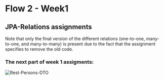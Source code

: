 # Flow 2 - Week1
## JPA-Relations assignments
Note that only the final version of the different relations (one-to-one, many-to-one, and many-to-many) is present due to the fact that the assignment specifies to remove the old code.

### The next part of week 1 assigments:
![Rest-Persons-DTO](https://github.com/Paepke-cph/Rest-Persons-DTO)
